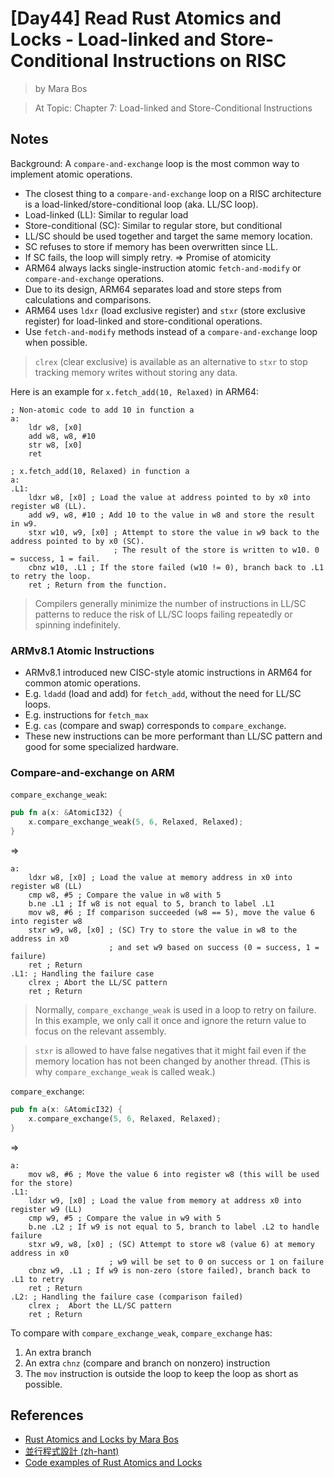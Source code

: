 # [Day44] Read Rust Atomics and Locks - Load-linked and Store-Conditional Instructions on RISC

> by Mara Bos

> At Topic: Chapter 7: Load-linked and Store-Conditional Instructions

## Notes

Background: A `compare-and-exchange` loop is the most common way to implement atomic operations.

- The closest thing to a `compare-and-exchange` loop on a RISC architecture is a load-linked/store-conditional loop (aka. LL/SC loop).
- Load-linked (LL): Similar to regular load
- Store-conditional (SC): Similar to regular store, but conditional
- LL/SC should be used together and target the same memory location.
- SC refuses to store if memory has been overwritten since LL.
- If SC fails, the loop will simply retry. => Promise of atomicity
- ARM64 always lacks single-instruction atomic `fetch-and-modify` or `compare-and-exchange` operations.
- Due to its design, ARM64 separates load and store steps from calculations and comparisons.
- ARM64 uses `ldxr` (load exclusive register) and `stxr` (store exclusive register) for load-linked and store-conditional operations.
- Use `fetch-and-modify` methods instead of a `compare-and-exchange` loop when possible.

> `clrex` (clear exclusive) is available as an alternative to `stxr` to stop tracking memory writes without storing any data.

Here is an example for `x.fetch_add(10, Relaxed)` in ARM64:

```
; Non-atomic code to add 10 in function a
a:
    ldr w8, [x0]
    add w8, w8, #10
    str w8, [x0]
    ret

; x.fetch_add(10, Relaxed) in function a
a:
.L1:
    ldxr w8, [x0] ; Load the value at address pointed to by x0 into register w8 (LL).
    add w9, w8, #10 ; Add 10 to the value in w8 and store the result in w9.
    stxr w10, w9, [x0] ; Attempt to store the value in w9 back to the address pointed to by x0 (SC).
                       ; The result of the store is written to w10. 0 = success, 1 = fail.
    cbnz w10, .L1 ; If the store failed (w10 != 0), branch back to .L1 to retry the loop.
    ret ; Return from the function.
```

> Compilers generally minimize the number of instructions in LL/SC patterns to reduce the risk of LL/SC loops failing repeatedly or spinning indefinitely.

### ARMv8.1 Atomic Instructions

- ARMv8.1 introduced new CISC-style atomic instructions in ARM64 for common atomic operations.
- E.g. `ldadd` (load and add) for `fetch_add`, without the need for LL/SC loops.
- E.g. instructions for `fetch_max`
- E.g. `cas` (compare and swap) corresponds to `compare_exchange`.
- These new instructions can be more performant than LL/SC pattern and good for some specialized hardware.

### Compare-and-exchange on ARM

`compare_exchange_weak`:

```rust
pub fn a(x: &AtomicI32) {
    x.compare_exchange_weak(5, 6, Relaxed, Relaxed);
}
```

=> 

```
a:
    ldxr w8, [x0] ; Load the value at memory address in x0 into register w8 (LL)
    cmp w8, #5 ; Compare the value in w8 with 5
    b.ne .L1 ; If w8 is not equal to 5, branch to label .L1
    mov w8, #6 ; If comparison succeeded (w8 == 5), move the value 6 into register w8
    stxr w9, w8, [x0] ; (SC) Try to store the value in w8 to the address in x0 
                      ; and set w9 based on success (0 = success, 1 = failure)
    ret ; Return
.L1: ; Handling the failure case
    clrex ; Abort the LL/SC pattern
    ret ; Return
```

> Normally, `compare_exchange_weak` is used in a loop to retry on failure. In this example, we only call it once and ignore the return value to focus on the relevant assembly.

> `stxr` is allowed to have false negatives that it might fail even if the memory location has not been changed by another thread. (This is why `compare_exchange_weak` is called weak.)

`compare_exchange`:

```rust
pub fn a(x: &AtomicI32) {
    x.compare_exchange(5, 6, Relaxed, Relaxed);
}
```

=> 

```
a:
    mov w8, #6 ; Move the value 6 into register w8 (this will be used for the store)
.L1:
    ldxr w9, [x0] ; Load the value from memory at address x0 into register w9 (LL)
    cmp w9, #5 ; Compare the value in w9 with 5
    b.ne .L2 ; If w9 is not equal to 5, branch to label .L2 to handle failure
    stxr w9, w8, [x0] ; (SC) Attempt to store w8 (value 6) at memory address in x0
                      ; w9 will be set to 0 on success or 1 on failure
    cbnz w9, .L1 ; If w9 is non-zero (store failed), branch back to .L1 to retry
    ret ; Return
.L2: ; Handling the failure case (comparison failed)
    clrex ;  Abort the LL/SC pattern
    ret ; Return
```

To compare with `compare_exchange_weak`, `compare_exchange` has:

1. An extra branch
2. An extra `chnz` (compare and branch on nonzero) instruction
3. The `mov` instruction is outside the loop to keep the loop as short as possible.

## References

- [Rust Atomics and Locks by Mara Bos](https://marabos.nl/atomics/)
- [並行程式設計 (zh-hant)](https://hackmd.io/@sysprog/concurrency/https%3A%2F%2Fhackmd.io%2F%40sysprog%2FS1AMIFt0D)
- [Code examples of Rust Atomics and Locks](https://github.com/m-ou-se/rust-atomics-and-locks)
